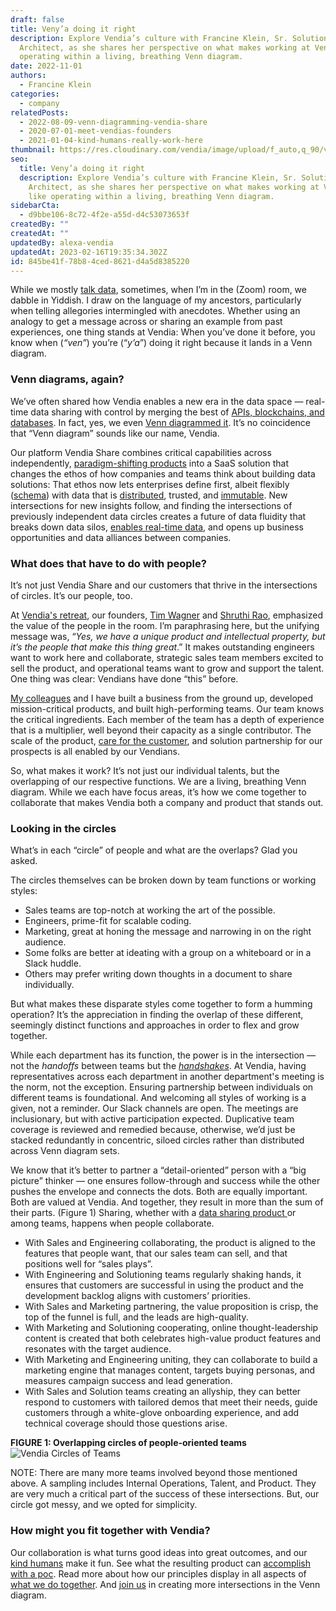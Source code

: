 ```yaml
---
draft: false
title: Veny’a doing it right
description: Explore Vendia’s culture with Francine Klein, Sr. Solutions
  Architect, as she shares her perspective on what makes working at Vendia like
  operating within a living, breathing Venn diagram.
date: 2022-11-01
authors:
  - Francine Klein
categories:
  - company
relatedPosts:
  - 2022-08-09-venn-diagramming-vendia-share
  - 2020-07-01-meet-vendias-founders
  - 2021-01-04-kind-humans-really-work-here
thumbnail: https://res.cloudinary.com/vendia/image/upload/f_auto,q_90/v1676324704/Blog%20images/Remote_work_vngluh.png
seo:
  title: Veny’a doing it right
  description: Explore Vendia’s culture with Francine Klein, Sr. Solutions
    Architect, as she shares her perspective on what makes working at Vendia
    like operating within a living, breathing Venn diagram.
sidebarCta:
  - d9bbe106-8c72-4f2e-a55d-d4c53073653f
createdBy: ""
createdAt: ""
updatedBy: alexa-vendia
updatedAt: 2023-02-16T19:35:34.302Z
id: 845be41f-78b8-4ced-8621-d4a5d8385220
---
```


While we mostly [talk data](https://podcasts.apple.com/us/podcast/circles-of-trust/id1645908970), sometimes, when I’m in the (Zoom) room, we dabble in Yiddish. I draw on the language of my ancestors, particularly when telling allegories intermingled with anecdotes. Whether using an analogy to get a message across or sharing an example from past experiences, one thing stands at Vendia: When you’ve done it before, you know when (_“ven”_) you’re (“_y’a_”) doing it right because it lands in a Venn diagram.


### Venn diagrams, again?

We’ve often shared how Vendia enables a new era in the data space — real-time data sharing with control by merging the best of [APIs, blockchains, and databases](https://www.vendia.com/blog/why-blockchains-databases-api-cannot-standalone-as-it-solutions). In fact, yes, we even [Venn diagrammed it](https://www.vendia.com/blog/venn-diagramming-vendia-share). It’s no coincidence that “Venn diagram” sounds like our name, Vendia.

Our platform Vendia Share combines critical capabilities across independently, [paradigm-shifting products](https://www.vendia.com/blog/how-serverless-cloud-enable-scalable-blockchains) into a SaaS solution that changes the ethos of how companies and teams think about building data solutions: That ethos now lets enterprises define first, albeit flexibly ([schema](https://www.vendia.com/blog/schema-evolution)) with data that is [distributed](https://www.vendia.com/blog/decentralization), trusted, and [immutable](https://www.vendia.com/blog/private-vs-public-blockchains). New intersections for new insights follow, and finding the intersections of previously independent data circles creates a future of data fluidity that breaks down data silos, [enables real-time data](https://www.vendia.com/blog/real-time-everything), and opens up business opportunities and data alliances between companies.


### What does that have to do with people?

It’s not just Vendia Share and our customers that thrive in the intersections of circles. It’s our people, too.

At [Vendia's retreat](https://www.vendia.com/blog/company-retreat-tips), our founders, [Tim Wagner](https://www.linkedin.com/in/timawagner/) and [Shruthi Rao](https://www.linkedin.com/in/shruthirao/), emphasized the value of the people in the room. I’m paraphrasing here, but the unifying message was, “_Yes, we have a unique product and intellectual property, but it’s the people that make this thing great_.” It makes outstanding engineers want to work here and collaborate, strategic sales team members excited to sell the product, and operational teams want to grow and support the talent. One thing was clear: Vendians have done “this” before.

[My colleagues](https://www.vendia.com/about) and I have built a business from the ground up, developed mission-critical products, and built high-performing teams. Our team knows the critical ingredients. Each member of the team has a depth of experience that is a multiplier, well beyond their capacity as a single contributor. The scale of the product, [care for the customer](https://www.vendia.com/case-studies), and solution partnership for our prospects is all enabled by our Vendians.

So, what makes it work? It’s not just our individual talents, but the overlapping of our respective functions. We are a living, breathing Venn diagram. While we each have focus areas, it’s how we come together to collaborate that makes Vendia both a company and product that stands out.


### Looking in the circles

What’s in each “circle” of people and what are the overlaps? Glad you asked.

The circles themselves can be broken down by team functions or working styles:
* Sales teams are top-notch at working the art of the possible.
* Engineers, prime-fit for scalable coding.
* Marketing, great at honing the message and narrowing in on the right audience.
* Some folks are better at ideating with a group on a whiteboard or in a Slack huddle.
* Others may prefer writing down thoughts in a document to share individually. 

But what makes these disparate styles come together to form a humming operation? It’s the appreciation in finding the overlap of these different, seemingly distinct functions and approaches in order to flex and grow together.

While each department has its function, the power is in the intersection — not the _handoffs_ between teams but the _[handshakes](https://www.vendia.com/blog/vendia-values)_. At Vendia, having representatives across each department in another department's meeting is the norm, not the exception. Ensuring partnership between individuals on different teams is foundational. And welcoming all styles of working is a given, not a reminder. Our Slack channels are open. The meetings are inclusionary, but with active participation expected. Duplicative team coverage is reviewed and remedied because, otherwise, we’d just be stacked redundantly in concentric, siloed circles rather than distributed across Venn diagram sets.

We know that it’s better to partner a “detail-oriented” person with a “big picture” thinker — one ensures follow-through and success while the other pushes the envelope and connects the dots. Both are equally important. Both are valued at Vendia. And together, they result in more than the sum of their parts. (Figure 1) Sharing, whether with a [data sharing product ](https://www.vendia.com/blog/real-time-data-sharing-roundup)or among teams, happens when people collaborate.

* With Sales and Engineering collaborating, the product is aligned to the features that people want, that our sales team can sell, and that positions well for “sales plays”.
* With Engineering and Solutioning teams regularly shaking hands, it ensures that customers are successful in using the product and the development backlog aligns with customers’ priorities.
* With Sales and Marketing partnering, the value proposition is crisp, the top of the funnel is full, and the leads are high-quality.
* With Marketing and Solutioning cooperating, online thought-leadership content is created that both celebrates high-value product features and resonates with the target audience.
* With Marketing and Engineering uniting, they can collaborate to build a marketing engine that manages content, targets buying personas, and measures campaign success and lead generation.
* With Sales and Solution teams creating an allyship, they can better respond to customers with tailored demos that meet their needs, guide customers through a white-glove onboarding experience, and add technical coverage should those questions arise.

**FIGURE 1: Overlapping circles of people-oriented teams**
![Vendia Circles of Teams](https://d24nhiikxn5jns.cloudfront.net/optimized/user-images.githubusercontent.com..105127677..199636005-cf656c70-7f07-4f96-9261-05e2d8be3c29.jpg)


NOTE: There are many more teams involved beyond those mentioned above. A sampling includes Internal Operations, Talent, and Product. They are very much a critical part of the success of these intersections. But, our circle got messy, and we opted for simplicity.


### How might you fit together with Vendia?

Our collaboration is what turns good ideas into great outcomes, and our [kind humans](https://www.vendia.com/kind-humans) make it fun. See what the resulting product can [accomplish with a poc](https://www.vendia.com/poc). Read more about how our principles display in all aspects of [what we do together](https://www.vendia.com/blog/leadership-practices-of-an-ultramarathoner). And [join us](https://www.vendia.com/careers) in creating more intersections in the Venn diagram.